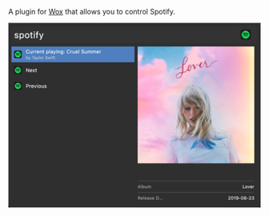 A plugin for [Wox](https://github.com/Wox-launcher/Wox) that allows you to control Spotify.

![preview](https://raw.githubusercontent.com/Wox-launcher/Wox.Plugin.Spotify/main/preview.png)
